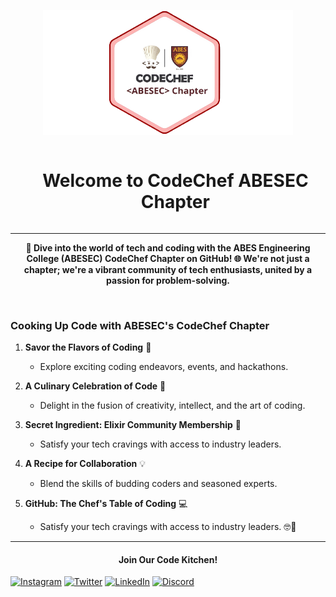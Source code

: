 <p align="center">
  <a href="" rel="noopener">
 <img height="200px" width="400px" src="assets\cclogo.png" alt="CodeChef logo"></a>
</p>
<div id="user-content-toc">
  <ul align="center">
    <summary><h1 style="display: inline-block">Welcome to CodeChef ABESEC Chapter</h1></summary>
  </ul>
</div>
<hr>
<p align="center"><b>🚀 Dive into the world of tech and coding with the ABES Engineering College (ABESEC) CodeChef Chapter on GitHub!
🌐 We're not just a chapter; we're a vibrant community of tech enthusiasts, united by a passion for problem-solving.</b>
</p>
<br>

### Cooking Up Code with ABESEC's CodeChef Chapter

1. **Savor the Flavors of Coding** 🌟
   - Explore exciting coding endeavors, events, and hackathons.

2. **A Culinary Celebration of Code** 🎉
   - Delight in the fusion of creativity, intellect, and the art of coding.

3. **Secret Ingredient: Elixir Community Membership** 🔗
   - Satisfy your tech cravings with access to industry leaders.

4. **A Recipe for Collaboration** 💡
   - Blend the skills of budding coders and seasoned experts.

5. **GitHub: The Chef's Table of Coding** 💻
   - Satisfy your tech cravings with access to industry leaders. 🤓💬
--- 
<h4 align="center">Join Our Code Kitchen!</h4>

[![Instagram](https://img.shields.io/badge/Instagram-%40abesec.codechef-%23E4405F?style=for-the-badge&logo=instagram)](https://www.instagram.com/abesec.codechef/)
[![Twitter](https://img.shields.io/badge/Twitter-%40abesec_codechef-%231DA1F2?style=for-the-badge&logo=twitter)](https://twitter.com/abesec_codechef)
[![LinkedIn](https://img.shields.io/badge/LinkedIn-CodeChef_ABESEC_Chapter-%230077B5?style=for-the-badge&logo=linkedin)](https://www.linkedin.com/company/abesec-codechef/)
[![Discord](https://img.shields.io/badge/Discord-ELIXIR_COMMUNITY-%237289DA?style=for-the-badge&logo=discord)](https://discord.gg/5kSp9Zmcp6)



